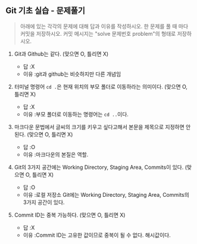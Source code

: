 ## Git 기초 실습 - 문제풀기

> 아래에 있는 각각의 문제에 대해 답과 이유를 작성하시오.
> 한 문제를 풀 때 마다 커밋을 저장하시오. 커밋 메시지는 "solve 문제번호 problem"의 형태로 저장하시오.



1. Git과 Github는 같다. (맞으면 O, 틀리면 X)

   - 답 :X
   - 이유 :git과 github는 비슷하지만 다른 개념임

   

2. 터미널 명령어 `cd .`은 현재 위치의 부모 폴더로 이동하라는 의미이다. (맞으면 O, 틀리면 X)

   - 답 :X
   - 이유 :부모 폴더로 이동하는 명령어는 `cd ..`이다.



3. 마크다운 문법에서 글씨의 크기를 키우고 싶다고해서 본문을 제목으로 지정하면 안된다. (맞으면 O, 틀리면 X)
   - 답 :O
   - 이유 :마크다운의 본질은 역할.



4. Git의 3가지 공간에는 Working Directory, Staging Area, Commits이 있다. (맞으면 O, 틀리면 X)
   - 답 :O
   - 이유 :로컬 저장소 Git에는 Working Directory, Staging Area, Commits의 3가지 공간이 있다.



5. Commit ID는 중복 가능하다. (맞으면 O, 틀리면 X)
   - 답 :X
   - 이유 :Commit ID는 고유한 값이므로 중복이 될 수 없다. 해시값이다.
